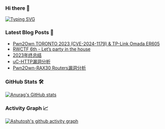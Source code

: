 ### Hi there 👋

<!--
**z1r00/z1r00** is a ✨ _special_ ✨ repository because its `README.md` (this file) appears on your GitHub profile.

Here are some ideas to get you started:

- 🔭 I’m currently working on ...
- 🌱 I’m currently learning ...
- 👯 I’m looking to collaborate on ...
- 🤔 I’m looking for help with ...
- 💬 Ask me about ...
- 📫 How to reach me: ...
- 😄 Pronouns: ...
- ⚡ Fun fact: ...
-->

[![Typing SVG](https://readme-typing-svg.herokuapp.com?font=Fira+Code&pause=1000&random=false&width=435&lines=i'm+z1r0)](https://git.io/typing-svg)

### Latest Blog Posts 📖

<!-- BLOG-POST-LIST:START -->
- [Pwn2Own TORONTO 2023 &lpar;CVE-2024-1179&rpar; &amp; TP-Link Omada ER605](https://www.z1r0.top/2024/03/22/Pwn2Own-CVE-2024-1179-TP-Link-Omada-ER605/)
- [RWCTF 6th - Let’s party in the house](https://www.z1r0.top/2024/03/10/RWCTF-6th-Let%E2%80%99s-party-in-the-house/)
- [2023年终总结](https://www.z1r0.top/2023/12/31/2023%E5%B9%B4%E7%BB%88%E6%80%BB%E7%BB%93/)
- [uC-HTTP漏洞分析](https://www.z1r0.top/2023/11/27/uC-HTTP%E6%BC%8F%E6%B4%9E%E5%88%86%E6%9E%90/)
- [Pwn2Own-RAX30 Routers漏洞分析](https://www.z1r0.top/2023/09/19/Pwn2Own-RAX30-Routers%E6%BC%8F%E6%B4%9E%E5%88%86%E6%9E%90/)
<!-- BLOG-POST-LIST:END -->

### GitHub Stats 🛠️

[![Anurag's GitHub stats](https://github-readme-stats.vercel.app/api?username=z1r00&theme=rose)](https://github.com/anuraghazra/github-readme-stats)

### Activity Graph 📈
[![Ashutosh's github activity graph](https://github-readme-activity-graph.vercel.app/graph?username=z1r00&theme=github)](https://github.com/ashutosh00710/github-readme-activity-graph)
